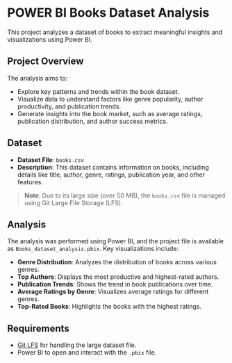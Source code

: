 # POWER BI Books Dataset Analysis

This project analyzes a dataset of books to extract meaningful insights and visualizations using Power BI.

## Project Overview

The analysis aims to:
- Explore key patterns and trends within the book dataset.
- Visualize data to understand factors like genre popularity, author productivity, and publication trends.
- Generate insights into the book market, such as average ratings, publication distribution, and author success metrics.

## Dataset

- **Dataset File**: `books.csv`
- **Description**: This dataset contains information on books, including details like title, author, genre, ratings, publication year, and other features.
  
> **Note**: Due to its large size (over 50 MB), the `books.csv` file is managed using Git Large File Storage (LFS).

## Analysis

The analysis was performed using Power BI, and the project file is available as `Books_dataset_analysis.pbix`. Key visualizations include:

- **Genre Distribution**: Analyzes the distribution of books across various genres.
- **Top Authors**: Displays the most productive and highest-rated authors.
- **Publication Trends**: Shows the trend in book publications over time.
- **Average Ratings by Genre**: Visualizes average ratings for different genres.
- **Top-Rated Books**: Highlights the books with the highest ratings.

## Requirements

- [Git LFS](https://git-lfs.github.com/) for handling the large dataset file.
- Power BI to open and interact with the `.pbix` file.

